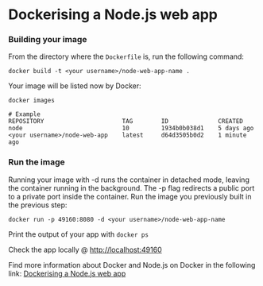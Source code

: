 # Dockerising a Node.js web app

### Building your image
From the directory where the `Dockerfile` is, run the following command:

```
docker build -t <your username>/node-web-app-name .
```

Your image will be listed now by Docker:

```
docker images

# Example
REPOSITORY                      TAG        ID              CREATED
node                            10         1934b0b038d1    5 days ago
<your username>/node-web-app    latest     d64d3505b0d2    1 minute ago
```

### Run the image
Running your image with -d runs the container in detached mode, leaving the container running in the background. 
The -p flag redirects a public port to a private port inside the container. 
Run the image you previously built in the previous step:

```
docker run -p 49160:8080 -d <your username>/node-web-app-name
```

Print the output of your app with `docker ps`

Check the app locally @ [http://localhost:49160](http://localhost:49160)

Find more information about Docker and Node.js on Docker in the following link: 
[Dockerising a Node.js web app](https://nodejs.org/de/docs/guides/nodejs-docker-webapp/)
